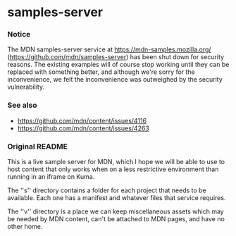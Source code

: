 samples-server
==============

### Notice
The MDN samples-server service at https://mdn-samples.mozilla.org/ (https://github.com/mdn/samples-server) has been shut down for security reasons. The existing examples will of course stop working until they can be replaced with something better, and although we're sorry for the inconvenience, we felt the inconvenience was outweighed by the security vulnerability.

### See also
- https://github.com/mdn/content/issues/4116
- https://github.com/mdn/content/issues/4263

### Original README
This is a live sample server for MDN, which I hope we will be able to use to host content that only works when on a less restrictive environment than running in an iframe on Kuma.

The ''s'' directory contains a folder for each project that needs to be available. Each one has a manifest and whatever files that service requires.

The ''v'' directory is a place we can keep miscellaneous assets which may be needed by MDN content, can't be attached to MDN pages, and have no other home.
